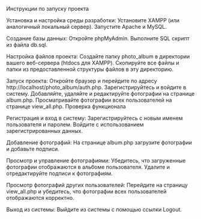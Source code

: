 Инструкции по запуску проекта

Установка и настройка среды разработки:
Установите XAMPP (или аналогичный локальный сервер).
Запустите Apache и MySQL.

Создание базы данных:
Откройте phpMyAdmin.
Выполните SQL скрипт из файла db.sql.

Настройка файлов проекта:
Создайте папку photo_album в директории вашего веб-сервера (htdocs для XAMPP).
Скопируйте все файлы и папки из предоставленной структуры файлов в эту директорию.

Запуск проекта:
Откройте браузер и перейдите по адресу http://localhost/photo_album/auth.php.
Зарегистрируйтесь и войдите в систему.
Добавляйте, удаляйте и редактируйте фотографии на странице album.php.
Просматривайте фотографии всех пользователей на странице view_all.php.
Проверка функционала

Регистрация и вход в систему:
Зарегистрируйтесь с новым именем пользователя и паролем.
Войдите с использованием зарегистрированных данных.

Добавление фотографий:
На странице album.php загрузите фотографии и добавьте подписи.

Просмотр и управление фотографиями:
Убедитесь, что загруженные фотографии отображаются в альбоме пользователя.
Удалите и отредактируйте подписи к фотографиям.

Просмотр фотографий других пользователей:
Перейдите на страницу view_all.php и убедитесь, что фотографии всех пользователей отображаются корректно.

Выход из системы:
Выйдите из системы с помощью ссылки Logout.
 

